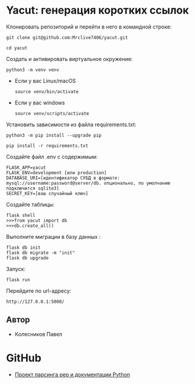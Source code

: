 # Yacut: генерация коротких ссылок
Клонировать репозиторий и перейти в него в командной строке:

```
git clone git@github.com:Mrclive7406/yacut.git
```

```
cd yacut
```

Cоздать и активировать виртуальное окружение:

```
python3 -m venv venv
```

* Если у вас Linux/macOS

    ```
    source venv/bin/activate
    ```

* Если у вас windows

    ```
    source venv/scripts/activate
    ```

Установить зависимости из файла requirements.txt:

```
python3 -m pip install --upgrade pip
```

```
pip install -r requirements.txt
```

Создайте файл .env c содержимым:

```
FLASK_APP=yacut
FLASK_ENV=development [или production] 
DATABASE_URI=[идентификатор СУБД в формате: mysql://username:password@server/db. опционально, по умолчанию подключится sqlite3]
SECRET_KEY=[ваш случайный ключ]
```
Создайте таблицы:

```
flask shell
>>>from yacut import db
>>>db.create_all()
```

Выполните миграции в базу данных :
```
flask db init
flask db migrate -m "init"
flask db upgrade
```

Запуск:

```
flask run
```

Перейдите по url-адресу:
```
http://127.0.0.1:5000/
```

## Автор 
- Колесников Павел 
# GitHub 
- [Проект парсинга pep и документации Python](https://github.com/Mrclive7406/yacut)

